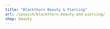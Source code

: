 ```yaml
---
title: "Blackthorn Beauty & Piercing"
url: /ipswich/blackthorn-beauty-and-piercing/
shop: beauty
---
```

